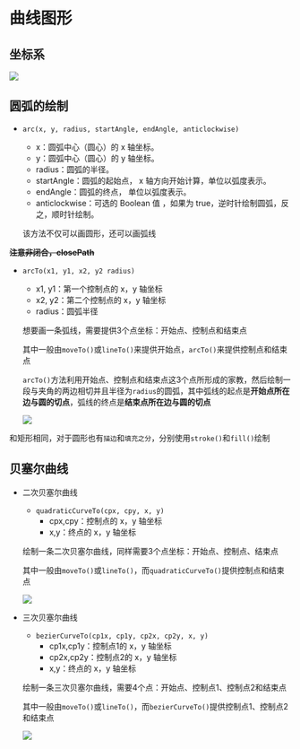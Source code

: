 # 曲线图形

## 坐标系

![](https://s2.loli.net/2022/05/11/9GY2vgkPNrcHfCx.png)

## 圆弧的绘制

- `arc(x, y, radius, startAngle, endAngle, anticlockwise)`
  - x：圆弧中心（圆心）的 x 轴坐标。
  - y：圆弧中心（圆心）的 y 轴坐标。
  - radius：圆弧的半径。
  - startAngle：圆弧的起始点， x 轴方向开始计算，单位以弧度表示。
  - endAngle：圆弧的终点， 单位以弧度表示。
  - anticlockwise：可选的 Boolean 值 ，如果为 true，逆时针绘制圆弧，反之，顺时针绘制。

  该方法不仅可以画圆形，还可以画弧线

**<s>注意非闭合，closePath</s>**

- `arcTo(x1, y1, x2, y2 radius)`
  - x1, y1：第一个控制点的 x，y 轴坐标
  - x2, y2：第二个控制点的 x，y 轴坐标
  - radius：圆弧半径

  想要画一条弧线，需要提供3个点坐标：开始点、控制点和结束点
  
  其中一般由`moveTo()`或`lineTo()`来提供开始点，`arcTo()`来提供控制点和结束点

  `arcTo()`方法利用开始点、控制点和结束点这3个点所形成的家教，然后绘制一段与夹角的两边相切并且半径为`radius`的圆弧，其中弧线的起点是**开始点所在边与圆的切点**，弧线的终点是**结束点所在边与圆的切点**

  ![](https://s2.loli.net/2022/05/14/LfG1Np3PkujoRYW.png)

和矩形相同，对于圆形也有`描边`和`填充之分`，分别使用`stroke()`和`fill()`绘制

## 贝塞尔曲线

- 二次贝塞尔曲线
  - `quadraticCurveTo(cpx, cpy, x, y)`
    - cpx,cpy：控制点的 x，y 轴坐标
    - x,y：终点的 x，y 轴坐标

  绘制一条二次贝塞尔曲线，同样需要3个点坐标：开始点、控制点、结束点

  其中一般由`moveTo()`或`lineTo()`，而`quadraticCurveTo()`提供控制点和结束点

  ![](https://s2.loli.net/2022/05/14/CM8GgOdZhY5PjpF.png)

- 三次贝塞尔曲线
  - `bezierCurveTo(cp1x, cp1y, cp2x, cp2y, x, y)`
    - cp1x,cp1y：控制点1的 x，y 轴坐标
    - cp2x,cp2y：控制点2的 x，y 轴坐标
    - x,y：终点的 x，y 轴坐标

  绘制一条三次贝塞尔曲线，需要4个点：开始点、控制点1、控制点2和结束点

  其中一般由`moveTo()`或`lineTo()`，而`bezierCurveTo()`提供控制点1、控制点2和结束点

  ![](https://s2.loli.net/2022/05/14/HnsBAuNmjo8tT2U.png)
